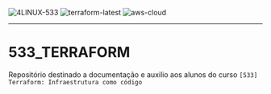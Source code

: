 ![4LINUX-533](https://img.shields.io/badge/4LINUX-ONLINE-yellowblue?style=flat-square)
![terraform-latest](https://img.shields.io/badge/terraform-latest-blueviolet?style=flat-square)
![aws-cloud](https://img.shields.io/badge/aws-cloud-yellow?style=flat-square)

---

# 533_TERRAFORM

Repositório destinado a documentação e auxilio aos alunos do curso `[533] Terraform: Infraestrutura como código`